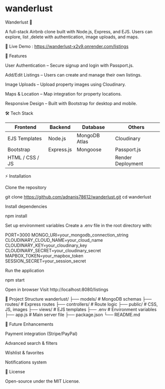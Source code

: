 # wanderlust

Wanderlust 🏡

A full-stack Airbnb clone built with Node.js, Express, and EJS. Users can explore, list ,delete with authentication, image uploads, and maps.

🔗 Live Demo : https://wanderlust-x2v9.onrender.com/listings

🌟 Features

User Authentication – Secure signup and login with Passport.js.

Add/Edit Listings – Users can create and manage their own listings.

Image Uploads – Upload property images using Cloudinary.

Maps & Location – Map integration for property locations.

Responsive Design – Built with Bootstrap for desktop and mobile.

🛠 Tech Stack

| Frontend        | Backend    | Database      | Others            |
| --------------- | ---------- | ------------- | ----------------- |
| EJS Templates   | Node.js    | MongoDB Atlas | Cloudinary        |
| Bootstrap       | Express.js | Mongoose      | Passport.js       |
| HTML / CSS / JS |            |               | Render Deployment |


⚡ Installation

Clone the repository

git clone https://github.com/adnanis78612/wanderlust.git
cd wanderlust


Install dependencies

npm install


Set up environment variables
Create a .env file in the root directory with:

PORT=3000
MONGO_URI=your_mongodb_connection_string
CLOUDINARY_CLOUD_NAME=your_cloud_name
CLOUDINARY_KEY=your_cloudinary_key
CLOUDINARY_SECRET=your_cloudinary_secret
MAPBOX_TOKEN=your_mapbox_token
SESSION_SECRET=your_session_secret


Run the application

npm start


Open in browser
Visit http://localhost:8080/listings

📂 Project Structure
wanderlust/
├── models/         # MongoDB schemas
├── routes/         # Express routes
├── controllers/    # Route logic
├── public/         # CSS, JS, images
├── views/          # EJS templates
├── .env            # Environment variables
├── app.js          # Main server file
├── package.json
└── README.md


🚀 Future Enhancements

Payment integration (Stripe/PayPal)

Advanced search & filters

Wishlist & favorites

Notifications system

📄 License

Open-source under the MIT License.
